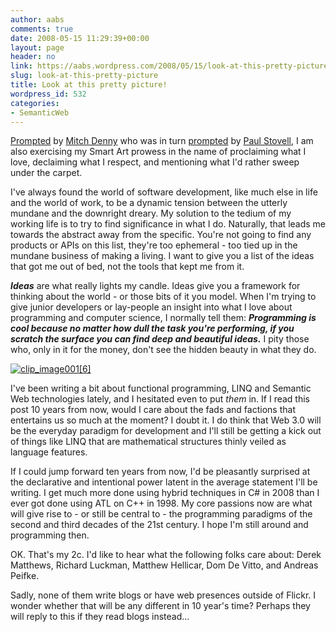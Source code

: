 ```yaml
---
author: aabs
comments: true
date: 2008-05-15 11:29:39+00:00
layout: page
header: no
link: https://aabs.wordpress.com/2008/05/15/look-at-this-pretty-picture/
slug: look-at-this-pretty-picture
title: Look at this pretty picture!
wordpress_id: 532
categories:
- SemanticWeb
---
```


[Prompted](http://notgartner.wordpress.com/2008/05/13/care-factor/) by [Mitch Denny](http://notgartner.wordpress.com) who was in turn [prompted](http://www.paulstovell.com/blog/whats-your-circle-of-interest) by [Paul Stovell](http://www.paulstovell.com), I am also exercising my Smart Art prowess in the name of proclaiming what I love, declaiming what I respect, and mentioning what I'd rather sweep under the carpet.

I've always found the world of software development, like much else in life and the world of work, to be a dynamic tension between the utterly mundane and the downright dreary. My solution to the tedium of my working life is to try to find significance in what I do. Naturally, that leads me towards the abstract away from the specific. You're not going to find any products or APIs on this list, they're too ephemeral - too tied up in the mundane business of making a living. I want to give you a list of the ideas that got me out of bed, not the tools that kept me from it. 

**_Ideas_** are what really lights my candle. Ideas give you a framework for thinking about the world - or those bits of it you model. When I'm trying to give junior developers or lay-people an insight into what I love about programming and computer science, I normally tell them: **_Programming is cool because no matter how dull the task you're performing, if you scratch the surface you can find deep and beautiful ideas._** I pity those who, only in it for the money, don't see the hidden beauty in what they do.

[![clip_image001[6]](http://aabs.files.wordpress.com/2008/05/clip-image0016-thumb.png)](http://aabs.files.wordpress.com/2008/05/clip-image0016.png)  

I've been writing a bit about functional programming, LINQ and Semantic Web technologies lately, and I hesitated even to put _them_ in. If I read this post 10 years from now, would I care about the fads and factions that entertains us so much at the moment? I doubt it. I do think that Web 3.0 will be the everyday paradigm for development and I'll still be getting a kick out of things like LINQ that are mathematical structures thinly veiled as language features.  

If I could jump forward ten years from now, I'd be pleasantly surprised at the declarative and intentional power latent in the average statement I'll be writing. I get much more done using hybrid techniques in C# in 2008 than I ever got done using ATL on C++ in 1998. My core passions now are what will give rise to - or still be central to - the programming paradigms of the second and third decades of the 21st century. I hope I'm still around and programming then. 

OK. That's my 2c. I'd like to hear what the following folks care about: Derek Matthews, Richard Luckman, Matthew Hellicar, Dom De Vitto, and Andreas Peifke. 

Sadly, none of them write blogs or have web presences outside of Flickr. I wonder whether that will be any different in 10 year's time? Perhaps they will reply to this if they read blogs instead...
